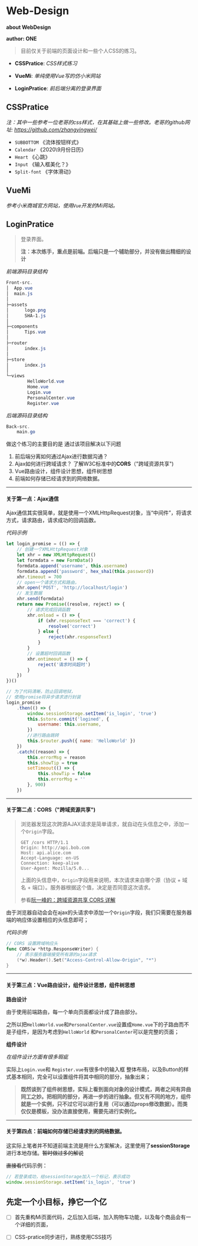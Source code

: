 # Web-Design

**about WebDesign**     

**author: ONE**

> 目前仅关于前端的页面设计和一些个人CSS的练习。

- **CSSPratice**: *CSS样式练习*

-  **VueMi**: *单纯使用Vue写的仿小米网站*

- **LoginPratice**: *前后端分离的登录界面*

## CSSPratice

*注：其中一些参考一位老哥的css样式，在其基础上做一些修改。老哥的github网址: https://github.com/zhangyingwei/*

- `SUBBOTTOM`  《流体按钮样式》
- `Calendar` 《2020\9月份日历》
- `Heart`  《心跳》
- `Input` 《输入框美化？》
- `Split-font`  《字体滑动》

## VueMi

*参考小米商城官方网站，使用`Vue`开发的Mi网站。*



## LoginPratice

> 登录界面。
>
> **注：本次练手，重点是前端。后端只是一个辅助部分，并没有做出精细的设计**

*前端源码目录结构*

```powershell
Front-src.
│  App.vue
│  main.js
│
├─assets
│      logo.png
│      SHA-1.js
│
├─components
│      Tips.vue
│
├─router
│      index.js
│
├─store
│      index.js
│
└─views
        HelloWorld.vue
        Home.vue
        Login.vue
        PersonalCenter.vue
        Register.vue
```

*后端源码目录结构*

```powershell
Back-src.
	main.go
```



做这个练习的主要目的是 通过该项目解决以下问题

1. 前后端分离如何通过Ajax进行数据沟通？
2. Ajax如何进行跨域请求？ 了解W3C标准中的**CORS**（"跨域资源共享")
3. Vue路由设计，组件设计思想，组件树思想
4. 前端如何存储已经请求到的网络数据。

****

#### 关于第一点：Ajax通信

Ajax通信其实很简单，就是使用一个XMLHttpRequest对象，当“中间件”，将请求方式，请求路由，请求成功的回调函数。

*代码示例*

```js
let login_promise = (() => {
    // 创建一个XMLHttpRequest对象
    let xhr = new XMLHttpRequest()
    let formdata = new FormData()
    formdata.append('username', this.username)
    formdata.append('password', hex_sha1(this.password))
    xhr.timeout = 700
    // open一个请求方式和路由，
    xhr.open('POST', 'http://localhost/login')
    // 发生数据
    xhr.send(formdata)
    return new Promise((resolve, reject) => {
        // 请求完成回调函数
        xhr.onload = () => {
            if (xhr.responseText === 'correct') {
                resolve('correct')
            } else {
                reject(xhr.responseText)
            }
        }
        // 设置超时回调函数
        xhr.ontimeout = () => {
            reject('请求时间超时')
        }
    })
})()

// 为了代码清晰，防止回调地狱，
// 使用promise将异步请求进行封装
login_promise
    .then(() => {
        window.sessionStorage.setItem('is_login', 'true')
        this.$store.commit('logined', {
            username: this.username,
        })
        //进行路由跳转
        this.$router.push({ name: 'HelloWorld' })
    })
    .catch((reason) => {
        this.errorMsg = reason
        this.showTip = true
        setTimeout(() => {
            this.showTip = false
            this.errorMsg = ''
        }, 900)
    })
```

****

#### 关于第二点：CORS（"跨域资源共享")

> 浏览器发现这次跨源AJAX请求是简单请求，就自动在头信息之中，添加一个`Origin`字段。
>
> ```http
> GET /cors HTTP/1.1
> Origin: http://api.bob.com
> Host: api.alice.com
> Accept-Language: en-US
> Connection: keep-alive
> User-Agent: Mozilla/5.0...
> ```
>
> 上面的头信息中，`Origin`字段用来说明，本次请求来自哪个源（协议 + 域名 + 端口）。服务器根据这个值，决定是否同意这次请求。 
>
> 参看[阮一峰的：跨域资源共享 CORS 详解](http://www.ruanyifeng.com/blog/2016/04/cors.html)

由于浏览器自动会会在ajax的头请求中添加一个`Origin`字段，我们只需要在服务器端的响应体设置相应的头信息即可；

*代码示例*

```go
// CORS 设置跨域响应头
func CORS(w *http.ResponseWriter) {
    // 表示服务器端接受所有源的ajax请求
	(*w).Header().Set("Access-Control-Allow-Origin", "*")
}
```

****

#### 关于第三点：Vue路由设计，组件设计思想，组件树思想

**路由设计**

由于使用前端路由，每一个单向页面都设计成了路由部分。

之所以把`HelloWorld.vue`和`PersonalCenter.vue`设置成`Home.vue`下的子路由而不是子组件，是因为考虑到`HelloWorld` 和`PersonalCenter`可以是完整的页面；

**组件设计**

*在组件设计方面有很多瑕疵*

实际上`Login.vue`和 `Register.vue`有很多中的输入框 整体布局，以及Button的样式基本相同，完全可以设置组件将其中相同的部分，抽象出来；

> **既然谈到了组件树思想，实际上看到面向对象的设计模式，两者之间有异曲同工之妙。把相同的部分，再进一步的进行抽象。但又有不同的地方，组件就是一个实例，只不过它可以进行复用（可以通过props修改数据）。而类仅仅是模板，没办法直接使用，需要先进行实例化。**

****

#### 关于第四点：前端如何存储已经请求到的网络数据。

这实际上笔者并不知道前端主流是用什么方案解决，这里使用了**sessionStorage**进行本地存储。~~暂时做过多的解说~~

~~直接看~~代码示例：

```js
// 若登录成功，给sessionStorage加入一个标记，表示成功
window.sessionStorage.setItem('is_login', 'true')
```





## 先定一个小目标，挣它一个亿

- [ ] 首先重构Mi页面代码，之后加入后端，加入购物车功能，以及每个商品会有一个详细的页面，
- [ ] CSS-pratice同步进行，熟练使用CSS技巧



